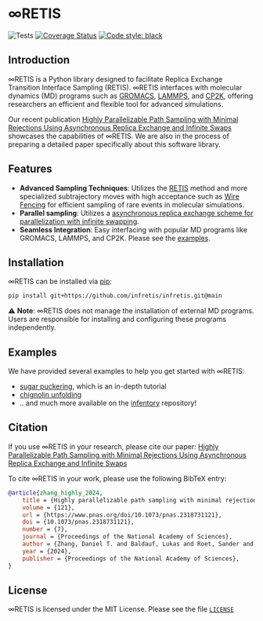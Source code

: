 # &infin;RETIS
![Tests](https://github.com/infretis/infretis/actions/workflows/test.yaml/badge.svg)
[![Coverage Status](https://coveralls.io/repos/github/infretis/infretis/badge.svg?branch=main)](https://coveralls.io/github/infretis/infretis?branch=main)
[![Code style: black](https://img.shields.io/badge/code%20style-black-000000.svg)](https://github.com/psf/black)

## Introduction
∞RETIS is a Python library designed to facilitate Replica Exchange Transition Interface Sampling (RETIS).
∞RETIS interfaces with molecular dynamics (MD) programs such as
[GROMACS](https://www.gromacs.org/), [LAMMPS](https://www.lammps.org/), and [CP2K](https://www.cp2k.org/), offering researchers an
efficient and flexible tool for advanced simulations.

Our recent publication
[Highly Parallelizable Path Sampling with Minimal Rejections Using Asynchronous Replica Exchange and Infinite Swaps](https://www.pnas.org/doi/10.1073/pnas.2318731121)
showcases the capabilities of ∞RETIS.
We are also in the process of preparing a detailed paper specifically about this software library.

## Features
- **Advanced Sampling Techniques**: Utilizes the [RETIS](https://doi.org/10.1103/PhysRevLett.98.268301) method
  and more specialized subtrajectory moves with high acceptance such as [Wire Fencing](https://doi.org/10.1063/5.0127249) for
  efficient sampling of rare events in molecular simulations.
- **Parallel sampling**: Utilizes a [asynchronous replica exchange scheme for parallelization with infinite swapping](https://doi.org/10.1021/acs.jpca.2c06004).
- **Seamless Integration**: Easy interfacing with popular MD programs like GROMACS, LAMMPS, and CP2K. Please see the [examples](#Examples).


## Installation
∞RETIS can be installed via [pip](https://pypi.org/project/infretis/):

```bash
pip install git+https://github.com/infretis/infretis.git@main
```

⚠️ **Note**: ∞RETIS does not manage the installation of external MD programs. Users are responsible for installing and configuring these programs independently.




## Examples

We have provided several examples to help you get started with ∞RETIS:

* [sugar puckering](/examples/gromacs/puckering/), which is an in-depth tutorial
* [chignolin unfolding](https://github.com/infretis/infentory/tree/main/chignolin)
* .. and much more available on the [infentory](https://github.com/infretis/infentory/) repository!


## Citation

If you use ∞RETIS in your research, please cite our paper:
[Highly Parallelizable Path Sampling with Minimal Rejections Using Asynchronous Replica Exchange and Infinite Swaps](https://www.pnas.org/doi/10.1073/pnas.2318731121)

To cite ∞RETIS in your work, please use the following BibTeX entry:

```bibtex
@article{zhang_highly_2024,
	title = {Highly parallelizable path sampling with minimal rejections using asynchronous replica exchange and infinite swaps},
	volume = {121},
	url = {https://www.pnas.org/doi/10.1073/pnas.2318731121},
	doi = {10.1073/pnas.2318731121},
	number = {7},
	journal = {Proceedings of the National Academy of Sciences},
	author = {Zhang, Daniel T. and Baldauf, Lukas and Roet, Sander and Lervik, Anders and van Erp, Titus S.},
	year = {2024},
	publisher = {Proceedings of the National Academy of Sciences},
}
```

## License

∞RETIS is licensed under the MIT License. Please see the file [`LICENSE`](LICENSE)

